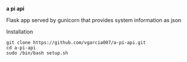 **a pi api**

Flask app served by gunicorn that provides system information as json

Installation
```
git clone https://github.com/vgarcia007/a-pi-api.git
cd a-pi-api
sudo /bin/bash setup.sh
```